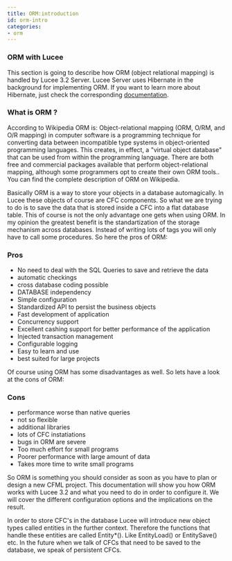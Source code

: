 ```yaml
---
title: ORM:introduction
id: orm-intro
categories:
- orm
---
```


### ORM with Lucee ###

This section is going to describe how ORM (object relational mapping) is handled by Lucee 3.2 Server. Lucee Server uses Hibernate in the background for implementing ORM. If you want to learn more about Hibernate, just check the corresponding [documentation](http://www.hibernate.org/).

### What is ORM ? ###

According to Wikipedia ORM is: Object-relational mapping (ORM, O/RM, and O/R mapping) in computer software is a programming technique for converting data between incompatible type systems in object-oriented programming languages. This creates, in effect, a "virtual object database" that can be used from within the programming language. There are both free and commercial packages available that perform object-relational mapping, although some programmers opt to create their own ORM tools.. You can find the complete description of ORM on Wikipedia.

Basically ORM is a way to store your objects in a database automagically. In Lucee these objects of course are CFC components. So what we are trying to do is to save the data that is stored inside a CFC into a flat database table. This of course is not the only advantage one gets when using ORM. In my opinion the greatest benefit is the standartization of the storage mechanism across databases. Instead of writing lots of tags you will only have to call some procedures. So here the pros of ORM:

### Pros ###

* No need to deal with the SQL Queries to save and retrieve the data
* automatic checkings
* cross database coding possible
* DATABASE independency
* Simple configuration
* Standardized API to persist the business objects
* Fast development of application
* Concurrency support
* Excellent cashing support for better performance of the application
* Injected transaction management
* Configurable logging
* Easy to learn and use
* best suited for large projects

Of course using ORM has some disadvantages as well. So lets have a look at the cons of ORM:

### Cons ###

* performance worse than native queries
* not so flexible
* additional libraries
* lots of CFC instatiations
* bugs in ORM are severe
* Too much effort for small programs
* Poorer performance with large amount of data
* Takes more time to write small programs

So ORM is something you should consider as soon as you have to plan or design a new CFML project. This documentation will show you how ORM works with Lucee 3.2 and what you need to do in order to configure it. We will cover the different configuration options and the implications on the result.

In order to store CFC's in the database Lucee will introduce new object types called entities in the further context. Therefore the functions that handle these entities are called Entity*(). Like EntityLoad() or EntitySave() etc. In the future when we talk of CFCs that need to be saved to the database, we speak of persistent CFCs.
